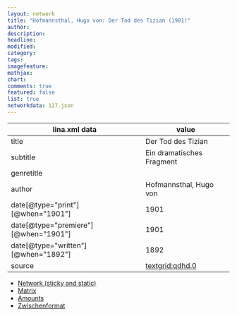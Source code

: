 ```yaml
---
layout: network
title: "Hofmannsthal, Hugo von: Der Tod des Tizian (1901)"
author:
description:
headline:
modified:
category:
tags:
imagefeature: 
mathjax: 
chart: 
comments: true
featured: false
list: true
networkdata: 127.json
---
```

lina.xml data  | value
------------- | -------------
title|Der Tod des Tizian
subtitle|Ein dramatisches Fragment
genretitle|
author|Hofmannsthal, Hugo von
date[@type="print"][@when="1901"]|1901
date[@type="premiere"][@when="1901"]|1901
date[@type="written"][@when="1892"]|1892
source|[textgrid:qdhd.0](https://textgridlab.org/1.0/tgcrud-public/rest/textgrid:qdhd.0/data)



* [Network (sticky and static)](/linas/network127)
* [Matrix](/linas/matrix127)
* [Amounts](/linas/amount127)
* [Zwischenformat](/linas/lina127 )
